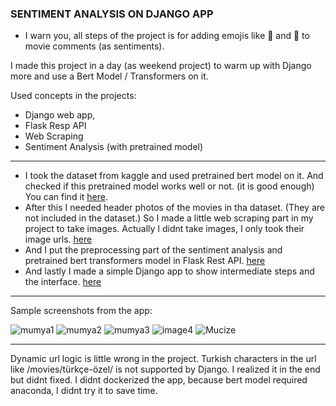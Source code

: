 ### SENTIMENT ANALYSIS ON DJANGO APP

- I warn you, all steps of the project is for adding emojis like 🙂 and 😤 to  movie comments (as sentiments).

I made this project in a day (as weekend project) to warm up with Django more and use a Bert Model / Transformers on it. 

Used concepts in the projects:
- Django web app,
- Flask Resp API
- Web Scraping
- Sentiment Analysis (with pretrained model)

-----

- I took the dataset from kaggle and used pretrained bert model on it. And checked if this pretrained model works well or not. (it is good enough) You can find it [here](NOTEBOOKS/part1_nlp_bert.ipynb).
- After this I needed header photos of the movies in tha dataset. (They are not included in the dataset.) So I made a little web scraping part in my project to take images. Actually I didnt take images, I only took their image urls. [here](NOTEBOOKS/part2_scrape_images.ipynb)
- And I put the preprocessing part of the sentiment analysis and pretrained bert transformers model in Flask Rest API. [here](REST)
- And lastly I made a simple Django app to show intermediate steps and the interface. [here](https://github.com/bilative/sentiment-analysis-on-DJANGO/tree/main/DJANGO_APP/MovieApp)

-----

Sample screenshots from the app:

![mumya1](https://user-images.githubusercontent.com/70684994/155902854-b2c024ed-d53f-4499-bab3-f8b780401e47.png)
![mumya2](https://user-images.githubusercontent.com/70684994/155902855-c13d7cd8-ba76-4bfe-8790-aae7fd4b3fb9.png)
![mumya3](https://user-images.githubusercontent.com/70684994/155902856-46706155-7633-48c2-8eb9-9af11c105ba0.png)
![image4](https://user-images.githubusercontent.com/70684994/155972807-3e367e3d-c145-4e99-9f72-3fedff897a2c.png)
![Mucize](https://user-images.githubusercontent.com/70684994/155902857-6f7308db-7083-48ec-bc68-0b0ed3c4e486.png)

------
Dynamic url logic is little wrong in the project. Turkish characters in the url like /movies/türkçe-özel/ is not supported by Django. I realized it in the end but didnt fixed.
I didnt dockerized the app, because bert model required anaconda, I didnt try it to save time.

